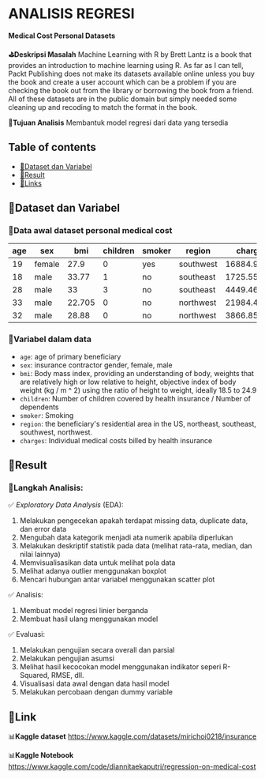 # ANALISIS REGRESI
**Medical Cost Personal Datasets**

**⛳Deskripsi Masalah**
Machine Learning with R by Brett Lantz is a book that provides an introduction to machine learning using R. As far as I can tell, Packt Publishing does not make its datasets available online unless you buy the book and create a user account which can be a problem if you are checking the book out from the library or borrowing the book from a friend. All of these datasets are in the public domain but simply needed some cleaning up and recoding to match the format in the book.

**📌Tujuan Analisis**
Membantuk model regresi dari data yang tersedia

## Table of contents
- [🧵Dataset dan Variabel](https://github.com/DiannitaOlipmimi/Regresi#dataset-dan-variabel)
- [🧵Result](https://github.com/DiannitaOlipmimi/Regresi#result)
- [🧵Links](https://github.com/DiannitaOlipmimi/Regresi#link)

## 🧵Dataset dan Variabel
### 📒Data awal dataset personal medical cost

| age | sex    | bmi    | children | smoker | region    | charges      |
|-----|--------|--------|----------|--------|-----------|--------------|
| 19  | female | 27.9   | 0        | yes    | southwest | 16884.924    |
| 18  | male   | 33.77  | 1        | no     | southeast | 1725.5523    |
| 28  | male   | 33     | 3        | no     | southeast | 4449.462     |
| 33  | male   | 22.705 | 0        | no     | northwest | 21984.47061  |
| 32  | male   | 28.88  | 0        | no     | northwest | 3866.8552    |

### 📒Variabel dalam data
- `age`: age of primary beneficiary
- `sex`: insurance contractor gender, female, male
- `bmi`: Body mass index, providing an understanding of body, weights that are relatively high or low relative to height, objective index of body weight (kg / m ^ 2) using the ratio of height to weight, ideally 18.5 to 24.9
- `children`: Number of children covered by health insurance / Number of dependents
- `smoker`: Smoking
- `region`: the beneficiary's residential area in the US, northeast, southeast, southwest, northwest.
- `charges`: Individual medical costs billed by health insurance

## 🧵**Result**
### 📒Langkah Analisis:
✅ *Exploratory Data Analysis* (EDA):
1. Melakukan pengecekan apakah terdapat missing data, duplicate data, dan error data
2. Mengubah data kategorik menjadi ata numerik apabila diperlukan
3. Melakukan deskriptif statistik pada data (melihat rata-rata, median, dan nilai lainnya)
4. Memvisualisasikan data untuk melihat pola data
5. Melihat adanya outlier menggunakan boxplot
6. Mencari hubungan antar variabel menggunakan scatter plot

✅ Analisis:
1. Membuat model regresi linier berganda
2. Membuat hasil ulang menggunakan model

✅ Evaluasi:
1. Melakukan pengujian secara overall dan parsial
2. Melakukan pengujian asumsi 
3. Melihat hasil kecocokan model menggunakan indikator seperi R-Squared, RMSE, dll.
4. Visualisasi data awal dengan data hasil model
5. Melakukan percobaan dengan dummy variable

## 🧵**Link**
📊**Kaggle dataset**
https://www.kaggle.com/datasets/mirichoi0218/insurance

📊**Kaggle Notebook**
https://www.kaggle.com/code/diannitaekaputri/regression-on-medical-cost